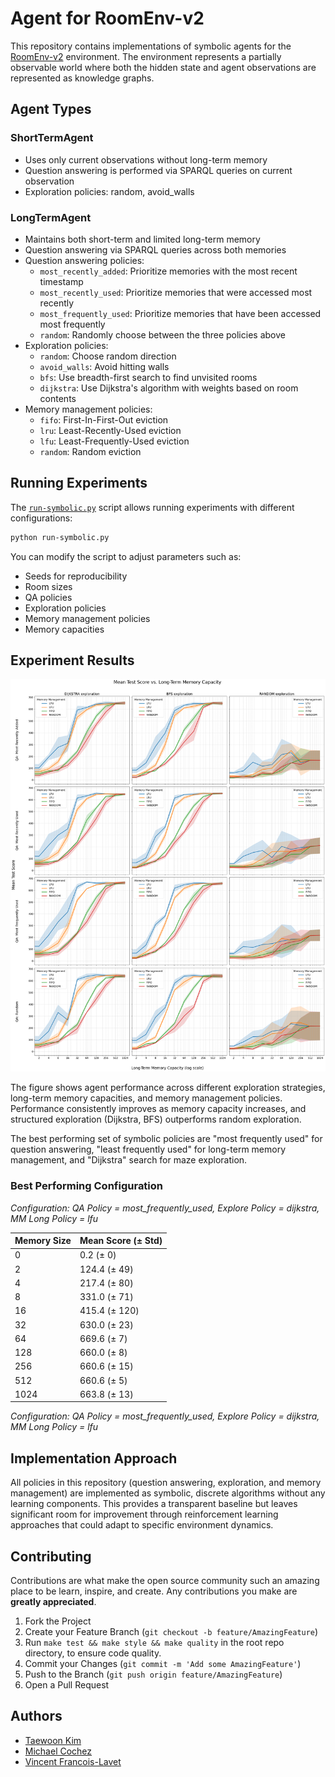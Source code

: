 # Agent for RoomEnv-v2

This repository contains implementations of symbolic agents for the
[RoomEnv-v2](https://github.com/humemai/room-env/blob/main/README-v2.md) environment.
The environment represents a partially observable world where both the hidden state and
agent observations are represented as knowledge graphs.

## Agent Types

### ShortTermAgent

- Uses only current observations without long-term memory
- Question answering is performed via SPARQL queries on current observation
- Exploration policies: random, avoid_walls

### LongTermAgent

- Maintains both short-term and limited long-term memory
- Question answering via SPARQL queries across both memories
- Question answering policies:
  - `most_recently_added`: Prioritize memories with the most recent timestamp
  - `most_recently_used`: Prioritize memories that were accessed most recently
  - `most_frequently_used`: Prioritize memories that have been accessed most frequently
  - `random`: Randomly choose between the three policies above
- Exploration policies:
  - `random`: Choose random direction
  - `avoid_walls`: Avoid hitting walls
  - `bfs`: Use breadth-first search to find unvisited rooms
  - `dijkstra`: Use Dijkstra's algorithm with weights based on room contents
- Memory management policies:
  - `fifo`: First-In-First-Out eviction
  - `lru`: Least-Recently-Used eviction
  - `lfu`: Least-Frequently-Used eviction
  - `random`: Random eviction

## Running Experiments

The [`run-symbolic.py`](./run-symbolic.py) script allows running experiments with different configurations:

```bash
python run-symbolic.py
```

You can modify the script to adjust parameters such as:

- Seeds for reproducibility
- Room sizes
- QA policies
- Exploration policies
- Memory management policies
- Memory capacities

## Experiment Results

![Agent Performance Across Different Strategies](figures/agent_test_performance.png)

The figure shows agent performance across different exploration strategies, long-term
memory capacities, and memory management policies. Performance consistently improves as
memory capacity increases, and structured exploration (Dijkstra, BFS) outperforms random
exploration.

The best performing set of symbolic policies are "most frequently used" for question
answering, "least frequently used" for long-term memory management, and "Dijkstra"
search for maze exploration.

### Best Performing Configuration

_Configuration: QA Policy = most_frequently_used, Explore Policy = dijkstra, MM Long Policy = lfu_

| Memory Size | Mean Score (± Std) |
| ----------- | ------------------ |
| 0           | 0.2 (± 0)          |
| 2           | 124.4 (± 49)       |
| 4           | 217.4 (± 80)       |
| 8           | 331.0 (± 71)       |
| 16          | 415.4 (± 120)      |
| 32          | 630.0 (± 23)       |
| 64          | 669.6 (± 7)        |
| 128         | 660.0 (± 8)        |
| 256         | 660.6 (± 15)       |
| 512         | 660.6 (± 5)        |
| 1024        | 663.8 (± 13)       |

_Configuration: QA Policy = most_frequently_used, Explore Policy = dijkstra, MM Long Policy = lfu_

## Implementation Approach

All policies in this repository (question answering, exploration, and memory management)
are implemented as symbolic, discrete algorithms without any learning components. This
provides a transparent baseline but leaves significant room for improvement through
reinforcement learning approaches that could adapt to specific environment dynamics.

## Contributing

Contributions are what make the open source community such an amazing place to be learn,
inspire, and create. Any contributions you make are **greatly appreciated**.

1. Fork the Project
1. Create your Feature Branch (`git checkout -b feature/AmazingFeature`)
1. Run `make test && make style && make quality` in the root repo directory, to ensure
   code quality.
1. Commit your Changes (`git commit -m 'Add some AmazingFeature'`)
1. Push to the Branch (`git push origin feature/AmazingFeature`)
1. Open a Pull Request

## Authors

- [Taewoon Kim](https://taewoon.kim/)
- [Michael Cochez](https://www.cochez.nl/)
- [Vincent Francois-Lavet](http://vincent.francois-l.be/)
